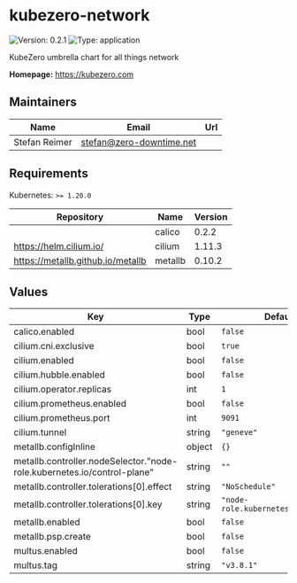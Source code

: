 # kubezero-network

![Version: 0.2.1](https://img.shields.io/badge/Version-0.2.1-informational?style=flat-square) ![Type: application](https://img.shields.io/badge/Type-application-informational?style=flat-square)

KubeZero umbrella chart for all things network

**Homepage:** <https://kubezero.com>

## Maintainers

| Name | Email | Url |
| ---- | ------ | --- |
| Stefan Reimer | <stefan@zero-downtime.net> |  |

## Requirements

Kubernetes: `>= 1.20.0`

| Repository | Name | Version |
|------------|------|---------|
|  | calico | 0.2.2 |
| https://helm.cilium.io/ | cilium | 1.11.3 |
| https://metallb.github.io/metallb | metallb | 0.10.2 |

## Values

| Key | Type | Default | Description |
|-----|------|---------|-------------|
| calico.enabled | bool | `false` |  |
| cilium.cni.exclusive | bool | `true` |  |
| cilium.enabled | bool | `false` |  |
| cilium.hubble.enabled | bool | `false` |  |
| cilium.operator.replicas | int | `1` |  |
| cilium.prometheus.enabled | bool | `false` |  |
| cilium.prometheus.port | int | `9091` |  |
| cilium.tunnel | string | `"geneve"` |  |
| metallb.configInline | object | `{}` |  |
| metallb.controller.nodeSelector."node-role.kubernetes.io/control-plane" | string | `""` |  |
| metallb.controller.tolerations[0].effect | string | `"NoSchedule"` |  |
| metallb.controller.tolerations[0].key | string | `"node-role.kubernetes.io/master"` |  |
| metallb.enabled | bool | `false` |  |
| metallb.psp.create | bool | `false` |  |
| multus.enabled | bool | `false` |  |
| multus.tag | string | `"v3.8.1"` |  |
